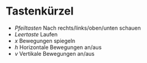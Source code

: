# Tastenkürzel

* *Pfeiltasten*
Nach rechts/links/oben/unten schauen
* *Leertaste*
Laufen
* *x*
Bewegungen spiegeln
* *h*
Horizontale Bewegungen an/aus
* *v*
Vertikale Bewegungen an/aus